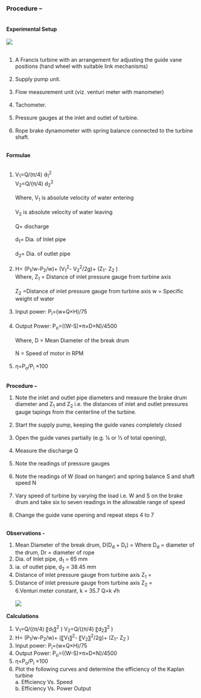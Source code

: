 ### Procedure – <br><br>
<b>	Experimental Setup</b><br><br>
<image src="images/image6.png"><br><br>
1.	A Francis turbine with an arrangement for adjusting the guide vane positions (hand wheel with suitable link mechanisms)<br><br>
2.	Supply pump unit.<br><br>
3.	Flow measurement unit (viz. venturi meter with manometer)<br><br>
4.	Tachometer.<br><br>
5.	Pressure gauges at the inlet and outlet of turbine.<br><br>
6.	Rope brake dynamometer with spring balance connected to the turbine shaft.<br><br>

<b>Formulae </b><br><br>
1.	V<sub>1</sub>=Q/(π/4) d<sub>1</sub><sup>2</sup><br>
V<sub>2</sub>=Q/(π/4) d<sub>2</sub><sup>2</sup><br><br>
Where, V<sub>1</sub> is absolute velocity of water entering<br><br>
      V<sub>2</sub> is absolute velocity of water leaving<br><br>
      Q= discharge<br><br>
      d<sub>1</sub>= Dia. of Inlet pipe <br><br>
      d<sub>2</sub>= Dia. of outlet pipe<br><br>
2. H= (P<sub>1</sub>/w-P<sub>2</sub>/w)+ (V<sub>1</sub><sup>2</sup>- V<sub>2</sub><sup>2</sup>/2g)+ (Z<sub>1</sub>- Z<sub>2</sub> )<br>
Where, Z<sub>1</sub> = Distance of inlet pressure gauge from turbine axis  <br><br>
Z<sub>2</sub>  =Distance of inlet pressure gauge from turbine axis 
w = Specific weight of water<br><br>
3. Input power: P<sub>i</sub>=(w×Q×H)/75 <br><br>
4. Output Power: P<sub>o</sub>=((W-S)×π×D×N)/4500<br><br>
Where, D = Mean Diameter of the break drum<br><br>
N = Speed of motor in RPM<br><br>
5. η=P<sub>o</sub>/P<sub>i</sub> ×100<br><br>

<b>	Procedure – </b><br>
1. Note the inlet and outlet pipe diameters and measure the brake drum diameter and Z<sub>1</sub> and Z<sub>2</sub> i.e. the distances of inlet and outlet pressures gauge tapings from the centerline of the turbine.<br><br>
2. Start the supply pump, keeping the guide vanes completely closed<br><br>
3. Open the guide vanes partially (e.g.  1⁄4 or 1⁄2   of total opening),<br><br>
4. Measure the discharge Q <br><br>
5. Note the readings of pressure gauges<br><br>
6. Note the readings of W (load on hanger) and spring balance S and shaft speed N <br><br>
7. Vary speed of turbine by varying the load i.e. W and S on the brake drum and take six to seven readings in the allowable range of speed <br><br>
8. Change the guide vane opening and repeat steps 4 to 7 <br><br>

<b>Observations -</b><br>
1. Mean Diameter of the break drum, D(D<sub>d</sub> + D<sub>r</sub>) = 
Where D<sub>d</sub> = diameter of the drum, Dr = diameter of rope<br>
2. Dia. of Inlet pipe, d<sub>1</sub>  = 65 mm<br>
3. ia. of outlet pipe, d<sub>2</sub> = 38.45 mm<br>
4. Distance of inlet pressure gauge from turbine axis Z<sub>1</sub>  =<br>
5. Distance of inlet pressure gauge from turbine axis Z<sub>2</sub>  =<br>
6.Venturi meter constant,  k = 35.7  Q=k √h <br>  
<image src="images/image7.png"><br>

<b> Calculations</b><br>
1. V<sub>1</sub>=Q/((π/4) 〖d<sub>1</sub>〗<sup>2</sup> )      V<sub>2</sub>=Q/((π/4) 〖d<sub>2</sub>〗<sup>2</sup> )<br>
2. H= (P<sub>1</sub>/w-P<sub>2</sub>/w)+ (〖V<sub>1</sub>〗<sup>2</sup>- 〖V<sub>2</sub>〗<sup>2</sup>/2g)+ (Z<sub>1</sub>- Z<sub>2</sub> )<br>
3. Input power: P<sub>i</sub>=(w×Q×H)/75 <br>
4. Output Power: P<sub>o</sub>=((W-S)×π×D×N)/4500<br>
5. η=P<sub>o</sub>/P<sub>i</sub> ×100<br>
6. Plot the following curves and determine the efficiency of the Kaplan turbine<br>
a. Efficiency Vs. Speed<br>
b. Efficiency Vs. Power Output